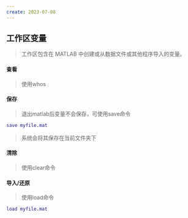 ```yaml
---
create: 2023-07-08
---
```

## 工作区变量

> 工作区包含在 MATLAB 中创建或从数据文件或其他程序导入的变量。

#### 查看

> 使用whos

#### 保存

> 退出matlab后变量不会保存，可使用save命令

```matlab
save myfile.mat
```

> 系统会将其保存在当前文件夹下

#### 清除

> 使用clear命令

#### 导入/还原

> 使用load命令

```matlab
load myfile.mat
```


